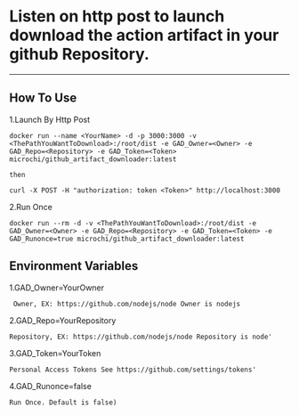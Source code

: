 # Listen on http post to launch download the action artifact in your github Repository.
---

How To Use
---
1.Launch By Http Post

    docker run --name <YourName> -d -p 3000:3000 -v <ThePathYouWantToDownload>:/root/dist -e GAD_Owner=<Owner> -e GAD_Repo=<Repository> -e GAD_Token=<Token> microchi/github_artifact_downloader:latest
    
    then
    
    curl -X POST -H "authorization: token <Token>" http://localhost:3000
    
2.Run Once

    docker run --rm -d -v <ThePathYouWantToDownload>:/root/dist -e GAD_Owner=<Owner> -e GAD_Repo=<Repository> -e GAD_Token=<Token> -e GAD_Runonce=true microchi/github_artifact_downloader:latest

Environment Variables
---
1.GAD_Owner=YourOwner

     Owner, EX: https://github.com/nodejs/node Owner is nodejs

2.GAD_Repo=YourRepository

    Repository, EX: https://github.com/nodejs/node Repository is node'

3.GAD_Token=YourToken

    Personal Access Tokens See https://github.com/settings/tokens'

4.GAD_Runonce=false

    Run Once. Default is false)
